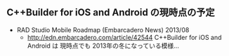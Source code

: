 ## C++Builder for iOS and Android の現時点の予定


* RAD Studio Mobile Roadmap (Embarcadero News) 2013/08
  * http://edn.embarcadero.com/article/42544
C++Builder for iOS and Android は 現時点でも 2013年の冬になっている模様...

